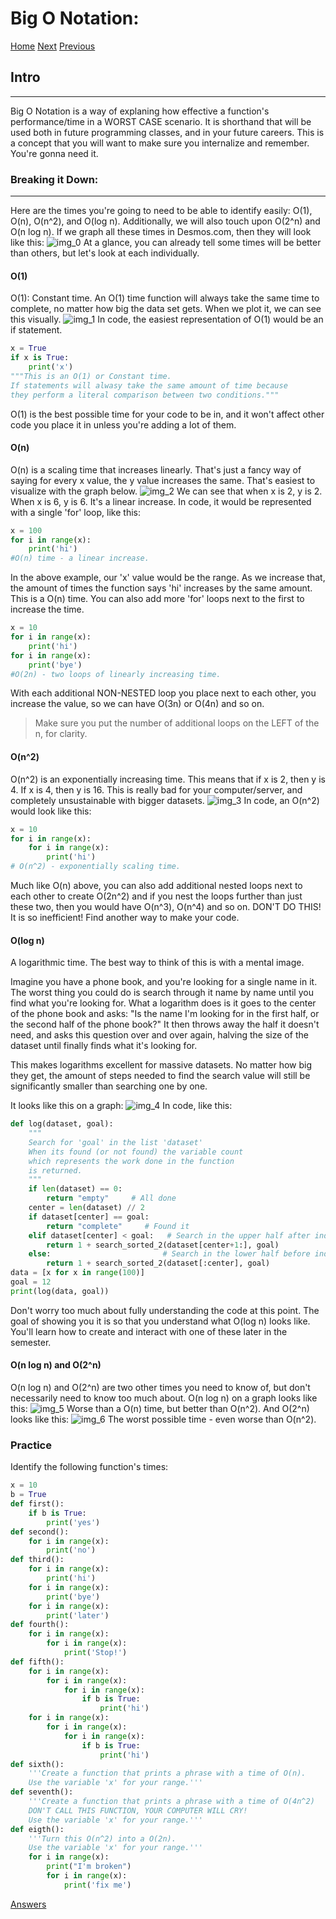# Big O Notation:
[Home](landing.md)
[Next](stacks.md)
[Previous](list_comprehension.md)

## Intro
---

Big O Notation is a way of explaning how effective a function's performance/time in a WORST CASE scenario. It
is shorthand that will be used both in future programming classes, and in your future careers. This is a concept
that you will want to make sure you internalize and remember. You're gonna need it.

### Breaking it Down:
---
Here are the times you're going to need to be able to identify easily: O(1), O(n), O(n^2), and O(log n). Additionally,
we will also touch upon O(2^n) and O(n log n).
If we graph all these times in Desmos.com, then they will look like this:
![img_0](all_plot.png)
At a glance, you can already tell some times will be better than others, but let's look at each individually.
#### O(1)
O(1): Constant time. An O(1) time function will always take the same time to complete, no matter how big the data set gets. When we plot it, we can see this visually.
![img_1](o(1).png)
In code, the easiest representation of O(1) would be an if statement.
```python
x = True
if x is True:
    print('x')
"""This is an O(1) or Constant time. 
If statements will alwasy take the same amount of time because 
they perform a literal comparison between two conditions."""
```
O(1) is the best possible time for your code to be in, and it won't affect other code you place it in unless you're adding a lot of them.
#### O(n)
O(n) is a scaling time that increases linearly. That's just a fancy way of saying for every x value, the y value increases the same. That's easiest to visualize with the graph below.
![img_2](o(n).png)
We can see that when x is 2, y is 2. When x is 6, y is 6. It's a linear increase. In code, it would be represented with a single 'for' loop, like this:
```python
x = 100
for i in range(x):
    print('hi')
#O(n) time - a linear increase.
```
In the above example, our 'x' value would be the range. As we increase that, the amount of times the function says 'hi' increases by the same amount. This is a O(n) time. You can also add more 'for' loops next to the first to increase the time.
```python
x = 10
for i in range(x):
    print('hi')
for i in range(x):
    print('bye')
#O(2n) - two loops of linearly increasing time.
```
With each additional NON-NESTED loop you place next to each other, you increase the value, so we can have O(3n) or O(4n) and so on.
>Make sure you put the number of additional loops on the LEFT of the n, for clarity.
#### O(n^2)
O(n^2) is an exponentially increasing time. This means that if x is 2, then y is 4. If x is 4, then y is 16. This is really bad for your computer/server, and completely unsustainable with bigger datasets.
![img_3](o(n^2).png)
In code, an O(n^2) would look like this:
```python
x = 10
for i in range(x):
    for i in range(x):
        print('hi')
# O(n^2) - exponentially scaling time. 
```
Much like O(n) above, you can also add additional nested loops next to each other to create O(2n^2) and if you nest the loops further than just these two, then you would have O(n^3), O(n^4) and so on. DON'T DO THIS! It is so inefficient! Find another way to make your code.
#### O(log n)
A logarithmic time. The best way to think of this is with a mental image. 

Imagine you have a phone book, and you're looking for a single name in it. The worst thing you could do is search through it name by name until you find what you're looking for. What a logarithm does is it goes to the center of the phone book and asks: "Is the name I'm looking for in the first half, or the second half of the phone book?" It then throws away the half it doesn't need, and asks this question over and over again, halving the size of the dataset until finally finds what it's looking for.

This makes logarithms excellent for massive datasets. No matter how big they get, the amount of steps needed to find the search value will still be significantly smaller than searching one by one.

It looks like this on a graph:
![img_4](o(log_n).png)
In code, like this:
```python
def log(dataset, goal):
    """
    Search for 'goal' in the list 'dataset'
    When its found (or not found) the variable count
    which represents the work done in the function 
    is returned.
    """
    if len(dataset) == 0:
        return "empty"     # All done
    center = len(dataset) // 2
    if dataset[center] == goal:
        return "complete"     # Found it
    elif dataset[center] < goal:   # Search in the upper half after index center
        return 1 + search_sorted_2(dataset[center+1:], goal)
    else:                         # Search in the lower half before index center
        return 1 + search_sorted_2(dataset[:center], goal)
data = [x for x in range(100)]
goal = 12
print(log(data, goal))
```
Don't worry too much about fully understanding the code at this point. The goal of showing you it is so that you understand what O(log n) looks like. You'll learn how to create and interact with one of these later in the semester.
#### O(n log n) and O(2^n)
O(n log n) and O(2^n) are two other times you need to know of, but don't necessarily need to know too much about. 
O(n log n) on a graph looks like this:
![img_5](o(n_log_n).png)
Worse than a O(n) time, but better than O(n^2).
And O(2^n) looks like this:
![img_6](o(2^n).png)
The worst possible time - even worse than O(n^2).

### Practice
Identify the following function's times:
```python
x = 10
b = True
def first():
    if b is True:
        print('yes')
def second():
    for i in range(x):
        print('no')
def third():
    for i in range(x):
        print('hi')
    for i in range(x):
        print('bye')
    for i in range(x):
        print('later')
def fourth():
    for i in range(x):
        for i in range(x):
            print('Stop!')  
def fifth():
    for i in range(x):
        for i in range(x):
            for i in range(x):
                if b is True:
                    print('hi')
    for i in range(x):
        for i in range(x):
            for i in range(x):
                if b is True:
                    print('hi')
def sixth():
    '''Create a function that prints a phrase with a time of O(n).
    Use the variable 'x' for your range.'''
def seventh():
    '''Create a function that prints a phrase with a time of O(4n^2)
    DON'T CALL THIS FUNCTION, YOUR COMPUTER WILL CRY!
    Use the variable 'x' for your range.'''
def eigth():
    '''Turn this O(n^2) into a O(2n).
    Use the variable 'x' for your range.'''
    for i in range(x):
        print("I'm broken")
        for i in range(x):
            print('fix me')
```
[Answers](o_answer_key.md)